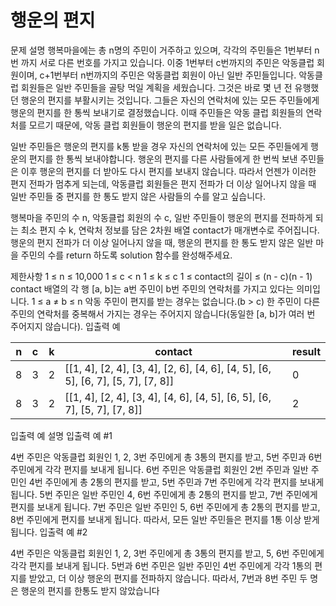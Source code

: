# 행운의 편지
문제 설명
행복마을에는 총 n명의 주민이 거주하고 있으며, 각각의 주민들은 1번부터 n번 까지 서로 다른 번호를 가지고 있습니다. 이중 1번부터 c번까지의 주민은 악동클럽 회원이며, c+1번부터 n번까지의 주민은 악동클럽 회원이 아닌 일반 주민들입니다. 악동클럽 회원들은 일반 주민들을 골탕 먹일 계획을 세웠습니다. 그것은 바로 몇 년 전 유행했던 행운의 편지를 부활시키는 것입니다. 그들은 자신의 연락처에 있는 모든 주민들에게 행운의 편지를 한 통씩 보내기로 결정했습니다. 이때 주민들은 악동 클럽 회원들의 연락처를 모르기 때문에, 악동 클럽 회원들이 행운의 편지를 받을 일은 없습니다.

일반 주민들은 행운의 편지를 k통 받을 경우 자신의 연락처에 있는 모든 주민들에게 행운의 편지를 한 통씩 보내야합니다. 행운의 편지를 다른 사람들에게 한 번씩 보낸 주민들은 이후 행운의 편지를 더 받아도 다시 편지를 보내지 않습니다. 따라서 언젠가 이러한 편지 전파가 멈추게 되는데, 악동클럽 회원들은 편지 전파가 더 이상 일어나지 않을 때 일반 주민들 중 편지를 한 통도 받지 않은 사람들의 수를 알고 싶습니다.

행복마을 주민의 수 n, 악동클럽 회원의 수 c, 일반 주민들이 행운의 편지를 전파하게 되는 최소 편지 수 k, 연락처 정보를 담은 2차원 배열 contact가 매개변수로 주어집니다. 행운의 편지 전파가 더 이상 일어나지 않을 때, 행운의 편지를 한 통도 받지 않은 일반 마을 주민의 수를 return 하도록 solution 함수를 완성해주세요.

제한사항
1 ≤ n ≤ 10,000
1 ≤ c < n
1 ≤ k ≤ c
1 ≤ contact의 길이 ≤ (n - c)(n - 1)
contact 배열의 각 행 [a, b]는 a번 주민이 b번 주민의 연락처를 가지고 있다는 의미입니다.
1 ≤ a ≠ b ≤ n
악동 주민이 편지를 받는 경우는 없습니다.(b > c)
한 주민이 다른 주민의 연락처를 중복해서 가지는 경우는 주어지지 않습니다(동일한 [a, b]가 여러 번 주어지지 않습니다).
입출력 예

|n|c|k|contact|result|
|------|---|---|---|---|
|8|3|2|[[1, 4], [2, 4], [3, 4], [2, 6], [4, 6], [4, 5], [6, 5], [6, 7], [5, 7], [7, 8]]|0|
|8|3|2|[[1, 4], [2, 4], [3, 4], [4, 6], [4, 5], [6, 5], [6, 7], [5, 7], [7, 8]]|2|

입출력 예 설명
입출력 예 #1

4번 주민은 악동클럽 회원인 1, 2, 3번 주민에게 총 3통의 편지를 받고, 5번 주민과 6번 주민에게 각각 편지를 보내게 됩니다.
6번 주민은 악동클럽 회원인 2번 주민과 일반 주민인 4번 주민에게 총 2통의 편지를 받고, 5번 주민과 7번 주민에게 각각 편지를 보내게 됩니다.
5번 주민은 일반 주민인 4, 6번 주민에게 총 2통의 편지를 받고, 7번 주민에게 편지를 보내게 됩니다.
7번 주민은 일반 주민인 5, 6번 주민에게 총 2통의 편지를 받고, 8번 주민에게 편지를 보내게 됩니다.
따라서, 모든 일반 주민들은 편지를 1통 이상 받게 됩니다.
입출력 예 #2

4번 주민은 악동클럽 회원인 1, 2, 3번 주민에게 총 3통의 편지를 받고, 5, 6번 주민에게 각각 편지를 보내게 됩니다.
5번과 6번 주민은 일반 주민인 4번 주민에게 각각 1통의 편지를 받았고, 더 이상 행운의 편지를 전파하지 않습니다.
따라서, 7번과 8번 주민 두 명은 행운의 편지를 한통도 받지 않았습니다